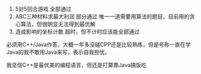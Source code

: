 1. 5对5回合游戏 全部通过
2. ABC三种材料求最大利润 部分通过
  唯一一道需要用算法的题目，目前用的贪心算法，但很明显无法得到最优解
3. 造成影响的坐标计数 超时，但不计时应该能全部通过

必须用C++/Java作答，大概一年多没碰CPP还是比较熟练，但是号称一直在学Java的我不敢用Java来写，表示自我担忧。

我坚信C++是最优美的编程语言，但还是打算靠Java搞饭吃
